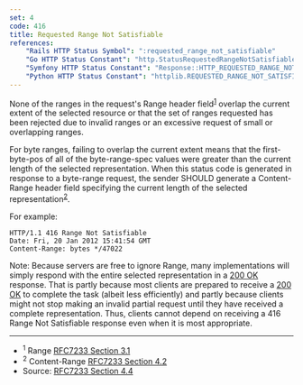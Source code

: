 ```yaml
---
set: 4
code: 416
title: Requested Range Not Satisfiable
references:
    "Rails HTTP Status Symbol": ":requested_range_not_satisfiable"
    "Go HTTP Status Constant": "http.StatusRequestedRangeNotSatisfiable"
    "Symfony HTTP Status Constant": "Response::HTTP_REQUESTED_RANGE_NOT_SATISFIABLE"
    "Python HTTP Status Constant": "httplib.REQUESTED_RANGE_NOT_SATISFIABLE"
---
```


None of the ranges in the request's Range header field<sup>[1](#ref-1)</sup> overlap the current extent of the selected resource or that the set of ranges requested has been rejected due to invalid ranges or an excessive request of small or overlapping ranges.

For byte ranges, failing to overlap the current extent means that the first-byte-pos of all of the byte-range-spec values were greater than the current length of the selected representation. When this status code is generated in response to a byte-range request, the sender SHOULD generate a Content-Range header field specifying the current length of the selected representation<sup>[2](#ref-2)</sup>.

For example:

```
HTTP/1.1 416 Range Not Satisfiable
Date: Fri, 20 Jan 2012 15:41:54 GMT
Content-Range: bytes */47022
```

Note: Because servers are free to ignore Range, many implementations will simply respond with the entire selected representation in a [200 OK](/200) response. That is partly because most clients are prepared to receive a [200 OK](/200) to complete the task (albeit less efficiently) and partly because clients might not stop making an invalid partial request until they have received a complete representation. Thus, clients cannot depend on receiving a 416 Range Not Satisfiable response even when it is most appropriate.

---

* <span id="ref-1"><sup>1</sup> Range [RFC7233 Section 3.1][2]</span>
* <span id="ref-2"><sup>2</sup> Content-Range [RFC7233 Section 4.2][3]</span>
* Source: [RFC7233 Section 4.4][1]

[1]: <http://tools.ietf.org/html/rfc7233#section-4.4>
[2]: <http://tools.ietf.org/html/rfc7233#section-3.1>
[3]: <http://tools.ietf.org/html/rfc7233#section-4.2>
